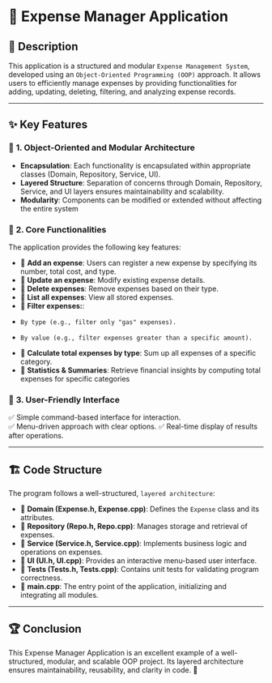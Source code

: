 # 📌 Expense Manager Application

## 📖 Description
This application is a structured and modular `Expense Management System`, developed using an `Object-Oriented Programming (OOP)` approach. It allows users to efficiently manage expenses by providing functionalities for adding, updating, deleting, filtering, and analyzing expense records.

---

## ✨ Key Features
### 🔹 **1. Object-Oriented and Modular Architecture**
- **Encapsulation**: Each functionality is encapsulated within appropriate classes (Domain, Repository, Service, UI).
- **Layered Structure**: Separation of concerns through Domain, Repository, Service, and UI layers ensures maintainability and scalability.
- **Modularity**: Components can be modified or extended without affecting the entire system

### 🔹 **2. Core Functionalities**
The application provides the following key features:
- 📌 **Add an expense**: Users can register a new expense by specifying its number, total cost, and type.
- 📌 **Update an expense**: Modify existing expense details.
- 📌 **Delete expenses**: Remove expenses based on their type.
- 📌 **List all expenses**: View all stored expenses.
- 📌 **Filter expenses:**:
-     By type (e.g., filter only "gas" expenses).
-     By value (e.g., filter expenses greater than a specific amount).
- 📌 **Calculate total expenses by type**: Sum up all expenses of a specific category.
- 📌 **Statistics & Summaries**: Retrieve financial insights by computing total expenses for specific categories
  
### 🔹 **3. User-Friendly Interface**
✅ Simple command-based interface for interaction.  
✅ Menu-driven approach with clear options.
✅ Real-time display of results after operations.

---

## 🏗️ Code Structure
The program follows a well-structured, `layered architecture`:
- 📂 **Domain (Expense.h, Expense.cpp)**: Defines the `Expense` class and its attributes.
- 📂 **Repository (Repo.h, Repo.cpp)**: Manages storage and retrieval of expenses.
- 📂 **Service (Service.h, Service.cpp)**: Implements business logic and operations on expenses.
- 📂 **UI (UI.h, UI.cpp)**: Provides an interactive menu-based user interface.
- 📂 **Tests (Tests.h, Tests.cpp)**: Contains unit tests for validating program correctness.
- 📂 **main.cpp**: The entry point of the application, initializing and integrating all modules.

---

## 🏆 Conclusion
This Expense Manager Application is an excellent example of a well-structured, modular, and scalable OOP project. Its layered architecture ensures maintainability, reusability, and clarity in code. 🚀
